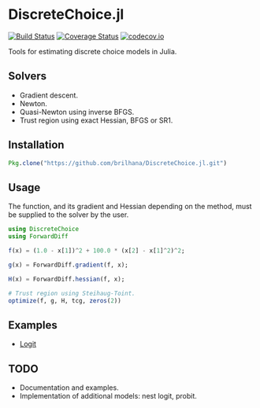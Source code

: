 # DiscreteChoice.jl

[![Build Status](https://travis-ci.org/brilhana/DiscreteChoice.jl.svg?branch=master)](https://travis-ci.org/brilhana/DiscreteChoice.jl)
[![Coverage Status](https://coveralls.io/repos/brilhana/DiscreteChoice.jl/badge.svg?branch=master&service=github)](https://coveralls.io/github/brilhana/DiscreteChoice.jl?branch=master)
[![codecov.io](http://codecov.io/github/brilhana/DiscreteChoice.jl/coverage.svg?branch=master)](http://codecov.io/github/brilhana/DiscreteChoice.jl?branch=master)

Tools for estimating discrete choice models in Julia.

## Solvers

* Gradient descent.
* Newton.
* Quasi-Newton using inverse BFGS.
* Trust region using exact Hessian, BFGS or SR1.

## Installation

```julia
Pkg.clone("https://github.com/brilhana/DiscreteChoice.jl.git")
```

## Usage

The function, and its gradient and Hessian depending on the method, must be supplied to the solver by the user.

```julia
using DiscreteChoice
using ForwardDiff

f(x) = (1.0 - x[1])^2 + 100.0 * (x[2] - x[1]^2)^2;

g(x) = ForwardDiff.gradient(f, x);

H(x) = ForwardDiff.hessian(f, x);

# Trust region using Steihaug-Toint.
optimize(f, g, H, tcg, zeros(2))
```

## Examples
* [Logit](https://github.com/brilhana/DiscreteChoice.jl/blob/master/examples/logit.ipynb)

## TODO
* Documentation and examples.
* Implementation of additional models: nest logit, probit.